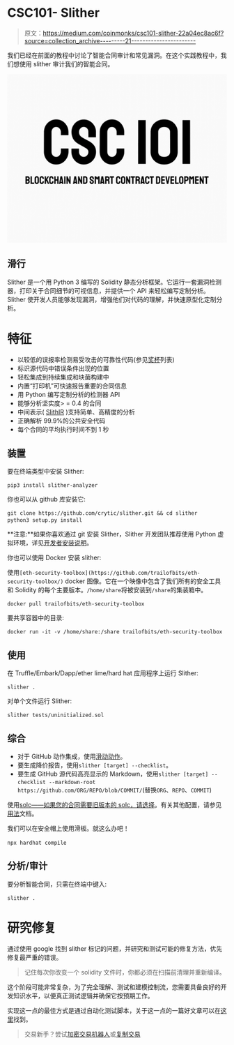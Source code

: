 # CSC101- Slither

> 原文：<https://medium.com/coinmonks/csc101-slither-22a04ec8ac6f?source=collection_archive---------21----------------------->

我们已经在前面的教程中讨论了智能合同审计和常见漏洞。在这个实践教程中，我们想使用 slither 审计我们的智能合同。

![](img/78db353f85d00a7149d8bc2b6bc3c9de.png)

## 滑行

Slither 是一个用 Python 3 编写的 Solidity 静态分析框架。它运行一套漏洞检测器，打印关于合同细节的可视信息，并提供一个 API 来轻松编写定制分析。Slither 使开发人员能够发现漏洞，增强他们对代码的理解，并快速原型化定制分析。

# 特征

*   以较低的误报率检测易受攻击的可靠性代码(参见[奖杯](https://github.com/crytic/slither/blob/master/trophies.md)列表)
*   标识源代码中错误条件出现的位置
*   轻松集成到持续集成和块菌构建中
*   内置“打印机”可快速报告重要的合同信息
*   用 Python 编写定制分析的检测器 API
*   能够分析坚实度> = 0.4 的合同
*   中间表示( [SlithIR](https://github.com/trailofbits/slither/wiki/SlithIR) )支持简单、高精度的分析
*   正确解析 99.9%的公共安全代码
*   每个合同的平均执行时间不到 1 秒

## 装置

要在终端类型中安装 Slither:

```
pip3 install slither-analyzer
```

你也可以从 github 库安装它:

```
git clone https://github.com/crytic/slither.git && cd slither
python3 setup.py install
```

**注意:**如果你喜欢通过 git 安装 Slither，Slither 开发团队推荐使用 Python 虚拟环境，详见[开发者安装说明](https://github.com/trailofbits/slither/wiki/Developer-installation)。

你也可以使用 Docker 安装 slither:

使用`[eth-security-toolbox](https://github.com/trailofbits/eth-security-toolbox/)` docker 图像。它在一个映像中包含了我们所有的安全工具和 Solidity 的每个主要版本。`/home/share`将被安装到`/share`的集装箱中。

```
docker pull trailofbits/eth-security-toolbox
```

要共享容器中的目录:

```
docker run -it -v /home/share:/share trailofbits/eth-security-toolbox
```

## 使用

在 Truffle/Embark/Dapp/ether lime/hard hat 应用程序上运行 Slither:

```
slither .
```

对单个文件运行 Slither:

```
slither tests/uninitialized.sol
```

## 综合

*   对于 GitHub 动作集成，使用[滑动动作](https://github.com/marketplace/actions/slither-action)。
*   要生成降价报告，使用`slither [target] --checklist`。
*   要生成 GitHub 源代码高亮显示的 Markdown，使用`slither [target] --checklist --markdown-root https://github.com/ORG/REPO/blob/COMMIT/`(替换`ORG`、`REPO`、`COMMIT`)

使用[solc——如果您的合同需要旧版本的 solc，请选择](https://github.com/crytic/solc-select)。有关其他配置，请参见[用法](https://github.com/trailofbits/slither/wiki/Usage)文档。

我们可以在安全帽上使用滑板。就这么办吧！

`npx hardhat compile`

## 分析/审计

要分析智能合同，只需在终端中键入:

```
slither .
```

# 研究修复

通过使用 google 找到 slither 标记的问题，并研究和测试可能的修复方法，优先修复最严重的错误。

> 记住每次你改变一个 solidity 文件时，你都必须在扫描前清理并重新编译。

这个阶段可能非常复杂，为了完全理解、测试和建模控制流，您需要具备良好的开发知识水平，以便真正测试逻辑并确保它按预期工作。

实现这一点的最佳方式是通过自动化测试脚本，关于这一点的一篇好文章可以在[这里](https://ethereum.org/en/developers/docs/smart-contracts/testing/)找到。

> 交易新手？尝试[加密交易机器人](/coinmonks/crypto-trading-bot-c2ffce8acb2a)或[复制交易](/coinmonks/top-10-crypto-copy-trading-platforms-for-beginners-d0c37c7d698c)